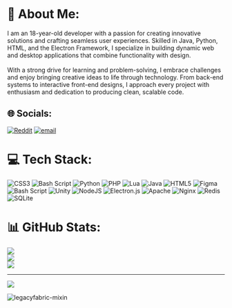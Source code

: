 # 💫 About Me:
I am an 18-year-old developer with a passion for creating innovative solutions and crafting seamless user experiences. Skilled in Java, Python, HTML, and the Electron Framework, I specialize in building dynamic web and desktop applications that combine functionality with design.<br><br>With a strong drive for learning and problem-solving, I embrace challenges and enjoy bringing creative ideas to life through technology. From back-end systems to interactive front-end designs, I approach every project with enthusiasm and dedication to producing clean, scalable code.


## 🌐 Socials:
[![Reddit](https://img.shields.io/badge/Reddit-%23FF4500.svg?logo=Reddit&logoColor=white)](https://reddit.com/user/limetableMC) [![email](https://img.shields.io/badge/Email-D14836?logo=gmail&logoColor=white)](mailto:info@axiom-mc.org) 

# 💻 Tech Stack:
![CSS3](https://img.shields.io/badge/css3-%231572B6.svg?style=flat&logo=css3&logoColor=white) ![Bash Script](https://img.shields.io/badge/bash_script-%23121011.svg?style=flat&logo=gnu-bash&logoColor=white) ![Python](https://img.shields.io/badge/python-3670A0?style=flat&logo=python&logoColor=ffdd54) ![PHP](https://img.shields.io/badge/php-%23777BB4.svg?style=flat&logo=php&logoColor=white) ![Lua](https://img.shields.io/badge/lua-%232C2D72.svg?style=flat&logo=lua&logoColor=white) ![Java](https://img.shields.io/badge/java-%23ED8B00.svg?style=flat&logo=openjdk&logoColor=white) ![HTML5](https://img.shields.io/badge/html5-%23E34F26.svg?style=flat&logo=html5&logoColor=white) ![Figma](https://img.shields.io/badge/figma-%23F24E1E.svg?style=flat&logo=figma&logoColor=white) ![Bash Script](https://img.shields.io/badge/bash_script-%23121011.svg?style=flat&logo=gnu-bash&logoColor=white) ![Unity](https://img.shields.io/badge/unity-%23000000.svg?style=flat&logo=unity&logoColor=white) ![NodeJS](https://img.shields.io/badge/node.js-6DA55F?style=flat&logo=node.js&logoColor=white) ![Electron.js](https://img.shields.io/badge/Electron-191970?style=flat&logo=Electron&logoColor=white) ![Apache](https://img.shields.io/badge/apache-%23D42029.svg?style=flat&logo=apache&logoColor=white) ![Nginx](https://img.shields.io/badge/nginx-%23009639.svg?style=flat&logo=nginx&logoColor=white) ![Redis](https://img.shields.io/badge/redis-%23DD0031.svg?style=flat&logo=redis&logoColor=white) ![SQLite](https://img.shields.io/badge/sqlite-%2307405e.svg?style=flat&logo=sqlite&logoColor=white)
# 📊 GitHub Stats:
![](https://github-readme-stats.vercel.app/api?username=Limetable&theme=vue-dark&hide_border=false&include_all_commits=false&count_private=false)<br/>
![](https://github-readme-streak-stats.herokuapp.com/?user=Limetable&theme=vue-dark&hide_border=false)<br/>
![](https://github-readme-stats.vercel.app/api/top-langs/?username=Limetable&theme=vue-dark&hide_border=false&include_all_commits=false&count_private=false&layout=compact)

---
[![](https://visitcount.itsvg.in/api?id=Limetable&icon=0&color=0)](https://visitcount.itsvg.in)

<!-- Proudly created with GPRM ( https://gprm.itsvg.in ) -->
![legacyfabric-mixin](https://github.com/user-attachments/assets/3de8e368-ff15-414c-8084-60b3634e70cf)
